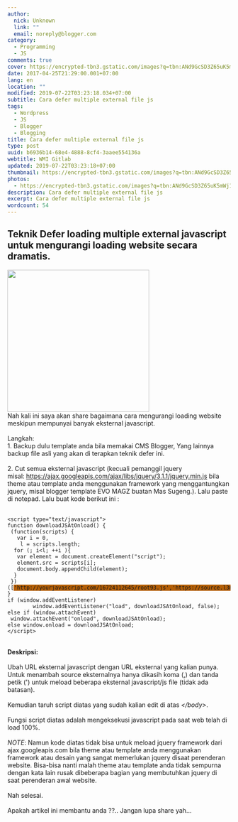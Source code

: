 ```yaml
---
author:
  nick: Unknown
  link: ""
  email: noreply@blogger.com
category:
  - Programming
  - JS
comments: true
cover: https://encrypted-tbn3.gstatic.com/images?q=tbn:ANd9GcSD3Z65uK5mWj1kFiaYKxcVJ8w0XiysZTz3V3ak8FIwpkFiTpnc
date: 2017-04-25T21:29:00.001+07:00
lang: en
location: ""
modified: 2019-07-22T03:23:18.034+07:00
subtitle: Cara defer multiple external file js
tags:
  - Wordpress
  - JS
  - Blogger
  - Blogging
title: Cara defer multiple external file js
type: post
uuid: b6936b14-68e4-4888-8cf4-3aaee554136a
webtitle: WMI Gitlab
updated: 2019-07-22T03:23:18+07:00
thumbnail: https://encrypted-tbn3.gstatic.com/images?q=tbn:ANd9GcSD3Z65uK5mWj1kFiaYKxcVJ8w0XiysZTz3V3ak8FIwpkFiTpnc
photos:
  - https://encrypted-tbn3.gstatic.com/images?q=tbn:ANd9GcSD3Z65uK5mWj1kFiaYKxcVJ8w0XiysZTz3V3ak8FIwpkFiTpnc
description: Cara defer multiple external file js
excerpt: Cara defer multiple external file js
wordcount: 54
---
```


<h2>Teknik Defer loading multiple external javascript untuk mengurangi loading website secara dramatis.</h2><div><img height="320" src="https://encrypted-tbn3.gstatic.com/images?q=tbn:ANd9GcSD3Z65uK5mWj1kFiaYKxcVJ8w0XiysZTz3V3ak8FIwpkFiTpnc" width="320"></div>Nah kali ini saya akan share bagaimana cara mengurangi loading website meskipun mempunyai banyak eksternal javascript.<br><br>Langkah:<br>1. Backup dulu template anda bila memakai CMS Blogger, Yang lainnya backup file asli yang akan di terapkan teknik defer ini.<br><br>2. Cut semua eksternal javascript (kecuali pemanggil jquery misal:&nbsp;<a href="https://ajax.googleapis.com/ajax/libs/jquery/3.1.1/jquery.min.js" rel="noopener noreferer nofollow">https://ajax.googleapis.com/ajax/libs/jquery/3.1.1/jquery.min.js</a> bila theme atau template anda menggunakan framework yang menggantungkan jquery, misal blogger template EVO MAGZ buatan Mas Sugeng.). Lalu paste di notepad. Lalu buat kode berikut ini :<br><br><pre><code class="css">&lt;script type="text/javascript"&gt;<br>function downloadJSAtOnload() {<br>&nbsp;(function(scripts) {<br>&nbsp; &nbsp;var i = 0,<br>&nbsp; &nbsp; l = scripts.length;<br>&nbsp; for (; i&lt;l; ++i ){<br>&nbsp; &nbsp;var element = document.createElement("script");<br>&nbsp; &nbsp;element.src = scripts[i];<br>&nbsp; &nbsp;document.body.appendChild(element);<br>&nbsp; }<br>&nbsp;})([<span style="background-color: #b45f06;">'http://yourjavascript.com/16724112645/root93.js','https://source.l3n4r0x.cf/js/highlight/highlight.pack.js'</span>]);<br>}<br>if (window.addEventListener)<br>&nbsp; &nbsp; &nbsp; &nbsp; window.addEventListener("load", downloadJSAtOnload, false);<br>else if (window.attachEvent)<br>&nbsp;window.attachEvent("onload", downloadJSAtOnload);<br>else window.onload = downloadJSAtOnload;<br>&lt;/script&gt;</code></pre><b><br></b> <b>Deskripsi:</b><br><br>Ubah URL eksternal javascript dengan URL eksternal yang kalian punya. Untuk menambah source eksternalnya hanya dikasih koma (,) dan tanda petik (') untuk meload beberapa eksternal javascript/js file (tidak ada batasan).<br><br>Kemudian taruh script diatas yang sudah kalian edit di atas <i>&lt;/body&gt;</i>.<br><br>Fungsi script diatas adalah mengeksekusi javascript pada saat web telah di load 100%.<br><br><i>NOTE</i>: Namun kode diatas tidak bisa untuk meload jquery framework dari ajax.googleapis.com bila theme atau template anda menggunakan framework atau desain yang sangat memerlukan jquery disaat perenderan website. Bisa-bisa nanti malah theme atau template anda tidak sempurna dengan kata lain rusak dibeberapa bagian yang membutuhkan jquery di saat perenderan awal website.<br><br>Nah selesai.<br><br>Apakah artikel ini membantu anda ??.. Jangan lupa share yah...